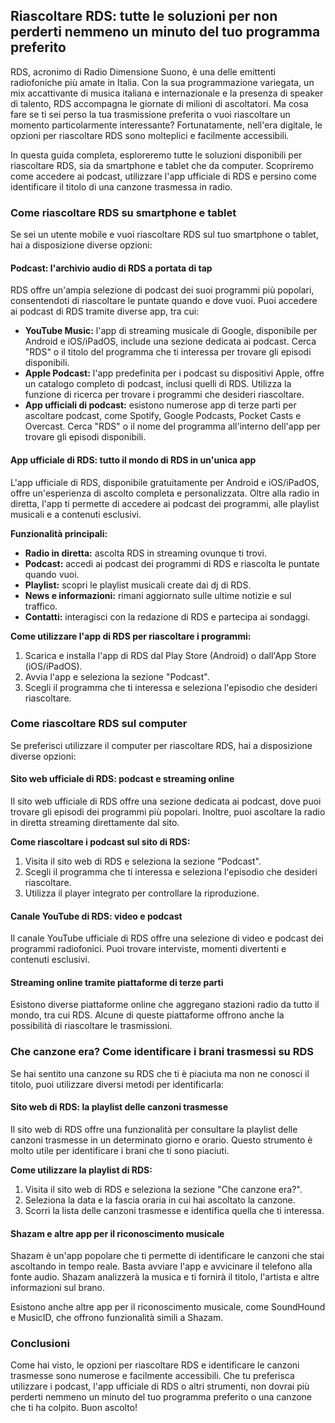 ## Riascoltare RDS: tutte le soluzioni per non perderti nemmeno un minuto del tuo programma preferito

RDS, acronimo di Radio Dimensione Suono, è una delle emittenti radiofoniche più amate in Italia. Con la sua programmazione variegata, un mix accattivante di musica italiana e internazionale e la presenza di speaker di talento, RDS accompagna le giornate di milioni di ascoltatori. Ma cosa fare se ti sei perso la tua trasmissione preferita o vuoi riascoltare un momento particolarmente interessante?  Fortunatamente, nell'era digitale, le opzioni per riascoltare RDS sono molteplici e facilmente accessibili.

In questa guida completa, esploreremo tutte le soluzioni disponibili per riascoltare RDS, sia da smartphone e tablet che da computer.  Scopriremo come accedere ai podcast, utilizzare l'app ufficiale di RDS e persino come identificare il titolo di una canzone trasmessa in radio.

### Come riascoltare RDS su smartphone e tablet

Se sei un utente mobile e vuoi riascoltare RDS sul tuo smartphone o tablet, hai a disposizione diverse opzioni:

#### Podcast: l'archivio audio di RDS a portata di tap

RDS offre un'ampia selezione di podcast dei suoi programmi più popolari, consentendoti di riascoltare le puntate quando e dove vuoi.  Puoi accedere ai podcast di RDS tramite diverse app, tra cui:

* **YouTube Music:** l'app di streaming musicale di Google, disponibile per Android e iOS/iPadOS, include una sezione dedicata ai podcast.  Cerca "RDS" o il titolo del programma che ti interessa per trovare gli episodi disponibili.
* **Apple Podcast:** l'app predefinita per i podcast su dispositivi Apple, offre un catalogo completo di podcast, inclusi quelli di RDS.  Utilizza la funzione di ricerca per trovare i programmi che desideri riascoltare.
* **App ufficiali di podcast:**  esistono numerose app di terze parti per ascoltare podcast, come Spotify, Google Podcasts, Pocket Casts e Overcast.  Cerca "RDS" o il nome del programma all'interno dell'app per trovare gli episodi disponibili.

#### App ufficiale di RDS:  tutto il mondo di RDS in un'unica app

L'app ufficiale di RDS, disponibile gratuitamente per Android e iOS/iPadOS, offre un'esperienza di ascolto completa e personalizzata.  Oltre alla radio in diretta, l'app ti permette di accedere ai podcast dei programmi, alle playlist musicali e a contenuti esclusivi.

**Funzionalità principali:**

* **Radio in diretta:**  ascolta RDS in streaming ovunque ti trovi.
* **Podcast:**  accedi ai podcast dei programmi di RDS e riascolta le puntate quando vuoi.
* **Playlist:**  scopri le playlist musicali create dai dj di RDS.
* **News e informazioni:**  rimani aggiornato sulle ultime notizie e sul traffico.
* **Contatti:**  interagisci con la redazione di RDS e partecipa ai sondaggi.

**Come utilizzare l'app di RDS per riascoltare i programmi:**

1. Scarica e installa l'app di RDS dal Play Store (Android) o dall'App Store (iOS/iPadOS).
2. Avvia l'app e seleziona la sezione "Podcast".
3. Scegli il programma che ti interessa e seleziona l'episodio che desideri riascoltare.

### Come riascoltare RDS sul computer

Se preferisci utilizzare il computer per riascoltare RDS, hai a disposizione diverse opzioni:

#### Sito web ufficiale di RDS:  podcast e streaming online

Il sito web ufficiale di RDS offre una sezione dedicata ai podcast, dove puoi trovare gli episodi dei programmi più popolari.  Inoltre, puoi ascoltare la radio in diretta streaming direttamente dal sito.

**Come riascoltare i podcast sul sito di RDS:**

1. Visita il sito web di RDS e seleziona la sezione "Podcast".
2. Scegli il programma che ti interessa e seleziona l'episodio che desideri riascoltare.
3. Utilizza il player integrato per controllare la riproduzione.

#### Canale YouTube di RDS:  video e podcast

Il canale YouTube ufficiale di RDS offre una selezione di video e podcast dei programmi radiofonici.  Puoi trovare interviste, momenti divertenti e contenuti esclusivi.

#### Streaming online tramite piattaforme di terze parti

Esistono diverse piattaforme online che aggregano stazioni radio da tutto il mondo, tra cui RDS.  Alcune di queste piattaforme offrono anche la possibilità di riascoltare le trasmissioni.

### Che canzone era?  Come identificare i brani trasmessi su RDS

Se hai sentito una canzone su RDS che ti è piaciuta ma non ne conosci il titolo, puoi utilizzare diversi metodi per identificarla:

#### Sito web di RDS:  la playlist delle canzoni trasmesse

Il sito web di RDS offre una funzionalità per consultare la playlist delle canzoni trasmesse in un determinato giorno e orario.  Questo strumento è molto utile per identificare i brani che ti sono piaciuti.

**Come utilizzare la playlist di RDS:**

1. Visita il sito web di RDS e seleziona la sezione "Che canzone era?".
2. Seleziona la data e la fascia oraria in cui hai ascoltato la canzone.
3. Scorri la lista delle canzoni trasmesse e identifica quella che ti interessa.

#### Shazam e altre app per il riconoscimento musicale

Shazam è un'app popolare che ti permette di identificare le canzoni che stai ascoltando in tempo reale.  Basta avviare l'app e avvicinare il telefono alla fonte audio.  Shazam analizzerà la musica e ti fornirà il titolo, l'artista e altre informazioni sul brano.

Esistono anche altre app per il riconoscimento musicale, come SoundHound e MusicID, che offrono funzionalità simili a Shazam.

### Conclusioni

Come hai visto, le opzioni per riascoltare RDS e identificare le canzoni trasmesse sono numerose e facilmente accessibili.  Che tu preferisca utilizzare i podcast, l'app ufficiale di RDS o altri strumenti, non dovrai più perderti nemmeno un minuto del tuo programma preferito o una canzone che ti ha colpito.  Buon ascolto!

